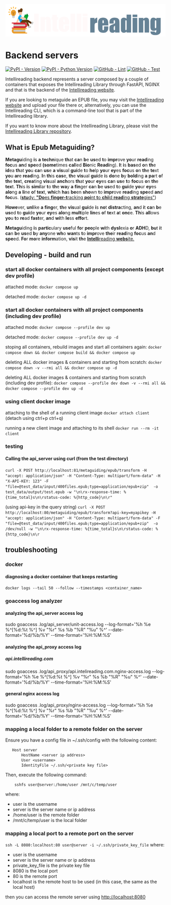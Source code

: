 ![Intellireading.com](https://raw.githubusercontent.com/0x6f677548/intellireading-www/main/src/img/intellireading.png)
# Backend servers

[![PyPI - Version](https://img.shields.io/pypi/v/intellireading-backend.svg)](https://pypi.org/project/intellireading-backend)
[![PyPI - Python Version](https://img.shields.io/pypi/pyversions/intellireading-backend.svg)](https://pypi.org/project/intellireading-backend)
[![GitHub - Lint](https://github.com/0x6f677548/intellireading-backend/actions/workflows/lint.yml/badge.svg)](https://github.com/0x6f677548/intellireading-backend/actions/workflows/lint.yml)
[![GitHub - Test](https://github.com/0x6f677548/intellireading-backend/actions/workflows/test.yml/badge.svg)](https://github.com/0x6f677548/intellireading-backend/actions/workflows/test.yml)

Intellireading backend represents a server composed by a couple of containers that exposes the Intellireading Library through FastAPI, NGINX and that is the backend of the [Intellireading website](https://intellireading.com/).

If you are looking to metaguide an EPUB file, you may visit the [Intellireading website](https://intellireading.com/) and upload your file there or, alternatively, you can use the Intellireading CLI, which is a command-line tool that is part of the Intellireading library.

If you want to know more about the Intellireading Library, please visit the [Intellireading Library repository](https://github.com/0x6f677548/intellireading-cli).


## What is Epub Metaguiding?
**Metagu**iding **i**s **a** **techn**ique **th**at **ca**n **b**e **us**ed **t**o **impr**ove **yo**ur **read**ing **foc**us **an**d **spe**ed **(some**times **cal**led **Bio**nic **Readi**ng). **I**t **i**s **bas**ed **o**n **th**e **id**ea **th**at **yo**u **ca**n **us**e **a** **vis**ual **gui**de **t**o **he**lp **yo**ur **ey**es **foc**us **o**n **th**e **te**xt **yo**u **ar**e **read**ing. **I**n **th**is **cas**e, **th**e **vis**ual **gui**de **i**s **do**ne **b**y **bold**ing **a** **pa**rt **o**f **th**e **tex**t, **crea**ting **vis**ual **anch**ors **th**at **yo**ur **ey**es **ca**n **us**e **t**o **foc**us **o**n **th**e **tex**t. **Th**is **i**s **simi**lar **t**o **th**e **wa**y **a** **fin**ger **ca**n **b**e **us**ed **t**o **gui**de **yo**ur **ey**es **alo**ng **a** **li**ne **o**f **tex**t, **whi**ch **ha**s **be**en **sho**wn **t**o **impr**ove **read**ing **spe**ed **an**d **foc**us. ([**stu**dy: **"Do**es **finger-t**racking **poi**nt **t**o **chi**ld **read**ing **strate**gies"](https://ceur-ws.org/Vol-2769/paper_60.pdf))

**Howe**ver, **unl**ike **a** **fing**er, **th**e **vis**ual **gui**de **i**s **no**t **distra**cting, **an**d **i**t **ca**n **b**e **us**ed **t**o **gui**de **yo**ur **ey**es **alo**ng **mult**iple **lin**es **o**f **te**xt **a**t **onc**e. **Th**is **all**ows **yo**u **t**o **re**ad **fast**er, **an**d **wi**th **le**ss **effo**rt.

**Metagu**iding **i**s **partic**ulary **use**ful **fo**r **peo**ple **wi**th **dysl**exia **o**r **ADH**D, **bu**t **i**t **ca**n **b**e **us**ed **b**y **any**one **wh**o **wan**ts **t**o **impr**ove **the**ir **read**ing **foc**us **an**d **spe**ed. **Fo**r **mo**re **inform**ation, **vis**it **th**e [**Intelli**reading **webs**ite.](https://intellireading.com/)


## Developing - build and run

### start all docker containers with all project components  (except dev profile)
attached mode:
`docker compose up`

detached mode:
`docker compose up -d`

### start all docker containers with all project components (including dev profile)
attached mode:
`docker compose --profile dev up`

detached mode:
`docker compose --profile dev up -d`

stoping all containers, rebuild images and start all containers again:
`docker compose down && docker compose build && docker compose up`

deleting ALL docker images & containers and starting from scratch:
`docker compose down -v --rmi all && docker compose up -d`

deleting ALL docker images & containers and starting from scratch (including dev profile):
`docker compose --profile dev down -v --rmi all && docker compose --profile dev up -d`

### using client docker image
attaching to the shell of a running client image
`docker attach client`
(detach using ctrl+p ctrl+q)

running a new client image and attaching to its shell
`docker run --rm -it client`


### testing

#### Calling the api_server using curl (from the test directory)

`curl -X POST http://localhost:81/metaguiding/epub/transform -H "accept: application/json" -H "Content-Type: multipart/form-data" -H "X-API-KEY: 123" -F "file=@test_data/input/400files.epub;type=application/epub+zip"  -o test_data/output/test.epub -w "\n\rx-response-time: %{time_total}s\n\rstatus-code: %{http_code}\n\r"`

(using api-key in the query string)
`curl -X POST http://localhost:80/metaguiding/epub/transform?api-key=myapikey -H "accept: application/json" -H "Content-Type: multipart/form-data" -F "file=@test_data/input/400files.epub;type=application/epub+zip"  -o /dev/null -w "\n\rx-response-time: %{time_total}s\n\rstatus-code: %{http_code}\n\r`


## troubleshooting
### docker
#### diagnosing a docker container that keeps restarting
`docker logs --tail 50 --follow --timestamps <container_name>`

### goaccess log analyzer
#### analyzing the api_server access log
sudo goaccess .log/api_server/unit-access.log --log-format='%h %e %^[%d:%t %^] %v "%r" %s %b "%R" "%u" %^' --date-format='%d/%b/%Y' --time-format='%H:%M:%S'

#### analyzing the api_proxy access log
##### api.intellireading.com
sudo goaccess .log/api_proxy/api.intelireading.com.nginx-access.log --log-format='%h %e %^[%d:%t %^] %v "%r" %s %b "%R" "%u" %^' --date-format='%d/%b/%Y' --time-format='%H:%M:%S'
#### general nginx access log
sudo goaccess .log/api_proxy/nginx-access.log --log-format='%h %e %^[%d:%t %^] %v "%r" %s %b "%R" "%u" %^' --date-format='%d/%b/%Y' --time-format='%H:%M:%S'


### mapping a local folder to a remote folder on the server
 Ensure you have a config file in ~/.ssh/config with the following content:
 ``` language=bash
    Host server
        HostName <server ip address>
        User <username>
        IdentityFile ~/.ssh/<private key file>
 ```
Then, execute the following command:
``` language=bash
    sshfs user@server:/home/user /mnt/c/temp/user
```
where:
- user is the username
- server is the server name or ip address
- /home/user is the remote folder
- /mnt/c/temp/user is the local folder

### mapping a local port to a remote port on the server
`ssh -L 8080:localhost:80 user@server -i ~/.ssh/private_key_file`
where:
- user is the username
- server is the server name or ip address
- private_key_file is the private key file
- 8080 is the local port
- 80 is the remote port
- localhost is the remote host to be used (in this case, the same as the local host)

 then you can access the remote server using [http://localhost:8080](http://localhost:8080)

